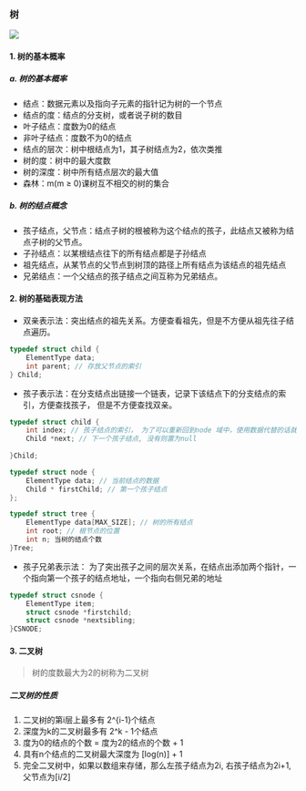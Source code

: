 ### 树

![](https://pic.imgdb.cn/item/6184711d2ab3f51d91987135.jpg)

#### 1. 树的基本概率
##### a. 树的基本概率
* 结点：数据元素以及指向子元素的指针记为树的一个节点
* 结点的度：结点的分支树，或者说子树的数目
* 叶子结点：度数为0的结点
* 非叶子结点：度数不为0的结点
* 结点的层次：树中根结点为1，其子树结点为2，依次类推
* 树的度：树中的最大度数
* 树的深度：树中所有结点层次的最大值
* 森林：m(m $\ge$ 0)课树互不相交的树的集合

##### b. 树的结点概念
* 孩子结点，父节点：结点子树的根被称为这个结点的孩子，此结点又被称为结点子树的父节点。
* 子孙结点：以某根结点往下的所有结点都是子孙结点
* 祖先结点，从某节点的父节点到树顶的路径上所有结点为该结点的祖先结点
* 兄弟结点：一个父结点的孩子结点之间互称为兄弟结点。

#### 2. 树的基础表现方法
* 双亲表示法：突出结点的祖先关系。方便查看祖先，但是不方便从祖先往子结点遍历。
```c++
typedef struct child {
    ElementType data;
    int parent; // 存放父节点的索引
} Child;
```
* 孩子表示法：在分支结点出链接一个链表，记录下该结点下的分支结点的索引，方便查找孩子， 但是不方便查找双亲。
```c++
typedef struct child {
    int index; // 孩子结点的索引， 为了可以重新回到node 域中，使用数据代替的话就回不去了
    Child *next; // 下一个孩子结点, 没有则置为null
    
}Child;

typedef struct node {
    ElementType data; // 当前结点的数据
    Child * firstChild; // 第一个孩子结点
};

typedef struct tree {
    ElementType data[MAX_SIZE]; // 树的所有结点
    int root; // 根节点的位置
    int n; 当树的结点个数
}Tree;
```
* 孩子兄弟表示法： 为了突出孩子之间的层次关系，在结点出添加两个指针，一个指向第一个孩子的结点地址，一个指向右侧兄弟的地址
```c++
typedef struct csnode {
    ElementType item;
    struct csnode *firstchild;
    struct csnode *nextsibling; 
}CSNODE;
```


#### 3. 二叉树
> 树的度数最大为2的树称为二叉树
##### 二叉树的性质
1. 二叉树的第i层上最多有 2^{i-1}个结点
2. 深度为k的二叉树最多有 2^k - 1个结点
3. 度为0的结点的个数 = 度为2的结点的个数 + 1
4. 具有n个结点的二叉树最大深度为 [log(n)] + 1
5. 完全二叉树中，如果以数组来存储，那么左孩子结点为2i, 右孩子结点为2i+1, 父节点为[i/2]


